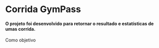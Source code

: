# Corrida GymPass

#### O projeto foi desenvolvido para retornar o resultado e estatísticas de umas corrida.

Como objetivo
